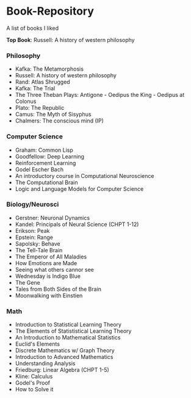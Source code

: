 # Book-Repository
A list of books I liked

**Top Book**: Russell: A history of western philosophy


### Philosophy
- Kafka: The Metamorphosis
- Russell: A history of western philosophy
- Rand: Atlas Shrugged
- Kafka: The Trial
- The Three Theban Plays: Antigone - Oedipus the King - Oedipus at Colonus
- Plato: The Republic
- Camus: The Myth of Sisyphus
- Chalmers: The conscious mind (IP)

### Computer Science
- Graham: Common Lisp
- Goodfellow: Deep Learning
- Reinforcement Learning
- Godel Escher Bach
- An introductory course in Computational Neuroscience
- The Computational Brain
- Logic and Language Models for Computer Science

### Biology/Neurosci
- Gerstner: Neuronal Dynamics
- Kandel: Principals of Neural Science (CHPT 1-12)
- Erikson: Peak
- Epstein: Range
- Sapolsky: Behave
- The Tell-Tale Brain
- The Emperor of All Maladies
- How Emotions are Made
- Seeing what others cannor see
- Wednesday is Indigo Blue
- The Gene
- Tales from Both Sides of the Brain
- Moonwalking with Einstien

### Math
- Introduction to Statistical Learning Theory
- The Elements of Statististical Learning Theory
- An Introduction to Mathematical Statistics
- Euclid's Elements
- Discrete Mathematics w/ Graph Theory
- Introduction to Advanced Mathematics
- Understanding Analysis
- Friedburg: Linear Algebra (CHPT 1-5)
- Kline: Calculus
- Godel's Proof
- How to Solve it



